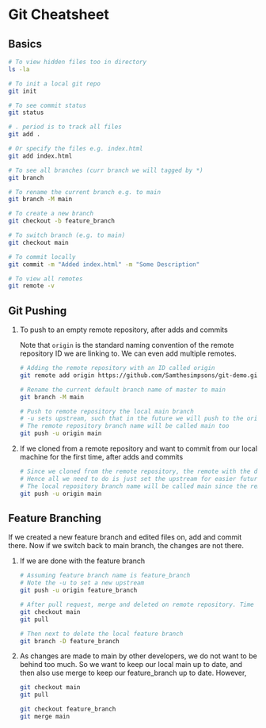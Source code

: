 # Git Cheatsheet

## Basics

```bash
# To view hidden files too in directory
ls -la

# To init a local git repo
git init

# To see commit status
git status

# . period is to track all files
git add .

# Or specify the files e.g. index.html
git add index.html

# To see all branches (curr branch we will tagged by *)
git branch

# To rename the current branch e.g. to main
git branch -M main

# To create a new branch
git checkout -b feature_branch

# To switch branch (e.g. to main)
git checkout main

# To commit locally
git commit -m "Added index.html" -m "Some Description"

# To view all remotes
git remote -v
```

## Git Pushing

1. To push to an empty remote repository, after adds and commits

   Note that `origin` is the standard naming convention of the remote repository ID we are linking to. We can even add multiple remotes.

   ```bash
   # Adding the remote repository with an ID called origin
   git remote add origin https://github.com/Samthesimpsons/git-demo.git

   # Rename the current default branch name of master to main
   git branch -M main

   # Push to remote repository the local main branch
   # -u sets upstream, such that in the future we will push to the origin main just by saying git push
   # The remote repository branch name will be called main too
   git push -u origin main
   ```

2. If we cloned from a remote repository and want to commit from our local machine for the first time, after adds and commits

   ```bash
   # Since we cloned from the remote repository, the remote with the default naming convention of origin is setup
   # Hence all we need to do is just set the upstream for easier future pushes from main to origin/main
   # The local repository branch name will be called main since the remote repository branch we cloned from is called main too
   git push -u origin main
   ```

## Feature Branching

If we created a new feature branch and edited files on, add and commit there. Now if we switch back to main branch, the changes are not there.

1. If we are done with the feature branch

   ```bash
   # Assuming feature branch name is feature_branch
   # Note the -u to set a new upstream
   git push -u origin feature_branch

   # After pull request, merge and deleted on remote repository. Time to update local main
   git checkout main
   git pull

   # Then next to delete the local feature branch
   git branch -D feature_branch
   ```

2. As changes are made to main by other developers, we do not want to be behind too much. So we want to keep our local main up to date, and then also use merge to keep our feature_branch up to date. However,

   ```bash
   git checkout main
   git pull

   git checkout feature_branch
   git merge main
   ```
